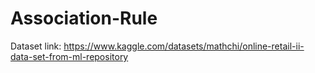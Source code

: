 # Association-Rule
Dataset link: https://www.kaggle.com/datasets/mathchi/online-retail-ii-data-set-from-ml-repository
